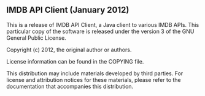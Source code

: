 IMDB API Client (January 2012)
---------------------------------------

This is a release of IMDB API Client, a Java client to various IMDB APIs.
This particular copy of the software is released under the version 3 of the 
GNU General Public License. 

Copyright (c) 2012, the original author or authors.

License information can be found in the COPYING file.

This distribution may include materials developed by third
parties. For license and attribution notices for these
materials, please refer to the documentation that accompanies
this distribution.